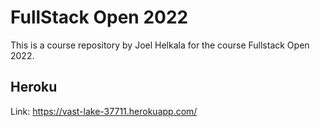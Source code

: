 # FullStack Open 2022
This is a course repository by Joel Helkala for the course Fullstack Open 2022.

## Heroku
Link: https://vast-lake-37711.herokuapp.com/

